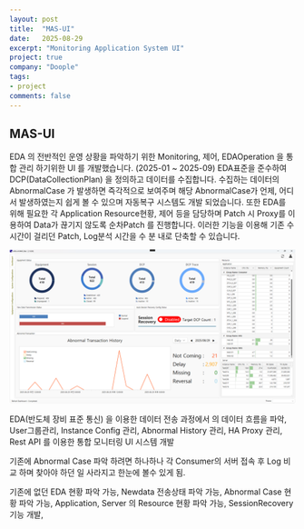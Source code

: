 ```yaml
---
layout: post
title:  "MAS-UI"
date:   2025-08-29
excerpt: "Monitoring Application System UI"
project: true
company: "Doople"
tags:
- project
comments: false
---
```


## MAS-UI

EDA 의 전반적인 운영 상황을 파악하기 위한 Monitoring, 제어, EDAOperation 을 통합 관리 하기위한 UI 를 개발했습니다. (2025-01 ~ 2025-09) EDA표준을 준수하여 DCP(DataCollectionPlan) 을 정의하고 데이터를 수집합니다. 수집하는 데이터의 AbnormalCase 가 발생하면 즉각적으로 보여주며 해당 AbnormalCase가 언제, 어디서 발생하였는지 쉽게 볼 수 있으며 자동복구 시스템도 개발 되었습니다. 또한 EDA를 위해 필요한 각 Application Resource현황, 제어 등을 담당하며 Patch 시 Proxy를 이용하여 Data가 끊기지 않도록 순차Patch 를 진행합니다.
이러한 기능을 이용해 기존 수 시간이 걸리던 Patch, Log분석 시간을 수 분 내로 단축할 수 있습니다.

![MAS-UI Dashboard](/assets/img/dashboard.png)

EDA(반도체 장비 표준 통신) 을 이용한 데이터 전송 과정에서 의 데이터 흐름을 파악, User그룹관리, Instance Config 관리, Abnormal History 관리, HA Proxy 관리, Rest API 를 이용한 통합 모니터링 UI 시스템 개발

기존에 Abnormal Case 파악 하려면 하나하나 각 Consumer의 서버 접속 후 Log 비교 하며 찾아야 하던 일 사라지고 한눈에 볼수 있게 됨.

기존에 없던 EDA 현황 파악 가능, Newdata 전송상태 파악 가능, Abnormal Case 현황 파악 가능, Application, Server 의 Resource 현황 파악 가능, SessionRecovery 기능 개발,